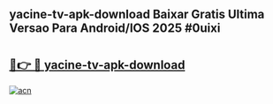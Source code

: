 ## yacine-tv-apk-download Baixar Gratis Ultima Versao Para Android/IOS 2025 #0uixi

# <h2><a href="https://ainizakaria.my?title=yacine-tv-apk-download&ref=20M">🔗👉 🔴 yacine-tv-apk-download</a></h2>

[![acn](https://github.com/user-attachments/assets/0f9c940e-d8b0-45ae-aac7-cd30a18b3e1c)](https://ainizakaria.my?title=yacine-tv-apk-download&ref=20M)

